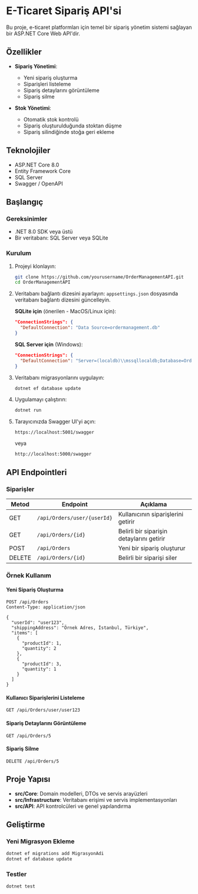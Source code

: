 # E-Ticaret Sipariş API'si

Bu proje, e-ticaret platformları için temel bir sipariş yönetim sistemi sağlayan bir ASP.NET Core Web API'dir.

## Özellikler

- **Sipariş Yönetimi**:
  - Yeni sipariş oluşturma
  - Siparişleri listeleme
  - Sipariş detaylarını görüntüleme
  - Sipariş silme

- **Stok Yönetimi**:
  - Otomatik stok kontrolü
  - Sipariş oluşturulduğunda stoktan düşme
  - Sipariş silindiğinde stoğa geri ekleme

## Teknolojiler

- ASP.NET Core 8.0
- Entity Framework Core
- SQL Server 
- Swagger / OpenAPI

## Başlangıç

### Gereksinimler

- .NET 8.0 SDK veya üstü
- Bir veritabanı: SQL Server veya SQLite

### Kurulum

1. Projeyi klonlayın:
   ```bash
   git clone https://github.com/yourusername/OrderManagementAPI.git
   cd OrderManagementAPI
   ```

2. Veritabanı bağlantı dizesini ayarlayın:
   `appsettings.json` dosyasında veritabanı bağlantı dizesini güncelleyin.

   **SQLite için** (önerilen - MacOS/Linux için):
   ```json
   "ConnectionStrings": {
     "DefaultConnection": "Data Source=ordermanagement.db"
   }
   ```

   **SQL Server için** (Windows):
   ```json
   "ConnectionStrings": {
     "DefaultConnection": "Server=(localdb)\\mssqllocaldb;Database=OrderManagementDb;Trusted_Connection=True;MultipleActiveResultSets=true"
   }
   ```

3. Veritabanı migrasyonlarını uygulayın:
   ```bash
   dotnet ef database update
   ```

4. Uygulamayı çalıştırın:
   ```bash
   dotnet run
   ```

5. Tarayıcınızda Swagger UI'yi açın:
   ```
   https://localhost:5001/swagger
   ```
   veya
   ```
   http://localhost:5000/swagger
   ```

## API Endpointleri

### Siparişler

| Metod | Endpoint | Açıklama |
|-------|----------|----------|
| GET | `/api/Orders/user/{userId}` | Kullanıcının siparişlerini getirir |
| GET | `/api/Orders/{id}` | Belirli bir siparişin detaylarını getirir |
| POST | `/api/Orders` | Yeni bir sipariş oluşturur |
| DELETE | `/api/Orders/{id}` | Belirli bir siparişi siler |

### Örnek Kullanım

#### Yeni Sipariş Oluşturma

```http
POST /api/Orders
Content-Type: application/json

{
  "userId": "user123",
  "shippingAddress": "Örnek Adres, İstanbul, Türkiye",
  "items": [
    {
      "productId": 1,
      "quantity": 2
    },
    {
      "productId": 3,
      "quantity": 1
    }
  ]
}
```

#### Kullanıcı Siparişlerini Listeleme

```http
GET /api/Orders/user/user123
```

#### Sipariş Detaylarını Görüntüleme

```http
GET /api/Orders/5
```

#### Sipariş Silme

```http
DELETE /api/Orders/5
```

## Proje Yapısı

- **src/Core**: Domain modelleri, DTOs ve servis arayüzleri
- **src/Infrastructure**: Veritabanı erişimi ve servis implementasyonları
- **src/API**: API kontrolcüleri ve genel yapılandırma

## Geliştirme

### Yeni Migrasyon Ekleme

```bash
dotnet ef migrations add MigrasyonAdi
dotnet ef database update
```

### Testler

```bash
dotnet test
```
